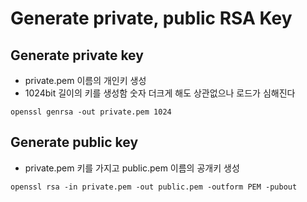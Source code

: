 # Generate private, public RSA Key

## Generate private key
* private.pem 이름의 개인키 생성
* 1024bit 길이의 키를 생성함 숫자 더크게 해도 상관없으나 로드가 심해진다
```shell
openssl genrsa -out private.pem 1024
```

## Generate public key
* private.pem 키를 가지고 public.pem 이름의 공개키 생성
```shell
openssl rsa -in private.pem -out public.pem -outform PEM -pubout
```
